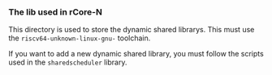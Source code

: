 
### The lib used in rCore-N

This directory is used to store the dynamic shared librarys. This must use the `riscv64-unknown-linux-gnu-` toolchain.

If you want to add a new dynamic shared library, you must follow the scripts used in the `sharedscheduler` library.